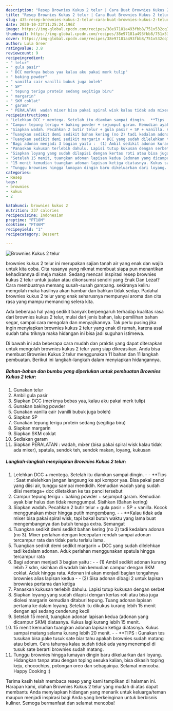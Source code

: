 ```yaml
---
description: "Resep Brownies Kukus 2 telur | Cara Buat Brownies Kukus 2 telur Yang Bikin Ngiler"
title: "Resep Brownies Kukus 2 telur | Cara Buat Brownies Kukus 2 telur Yang Bikin Ngiler"
slug: 435-resep-brownies-kukus-2-telur-cara-buat-brownies-kukus-2-telur-yang-bikin-ngiler
date: 2020-10-22T11:25:24.196Z
image: https://img-global.cpcdn.com/recipes/38e97181a493fbb8/751x532cq70/brownies-kukus-2-telur-foto-resep-utama.jpg
thumbnail: https://img-global.cpcdn.com/recipes/38e97181a493fbb8/751x532cq70/brownies-kukus-2-telur-foto-resep-utama.jpg
cover: https://img-global.cpcdn.com/recipes/38e97181a493fbb8/751x532cq70/brownies-kukus-2-telur-foto-resep-utama.jpg
author: Lula Greer
ratingvalue: 3.8
reviewcount: 9
recipeingredient:
- " telur"
- " gula pasir"
- " DCC merknya bebas yaa kalau aku pakai merk tulip"
- " baking powder"
- " vanilla cair vanilli bubuk juga boleh"
- " SP"
- " tepung terigu protein sedang segitiga biru"
- " margarin"
- " SKM coklat"
- " garam"
- " PERALATAN  wadah mixer bisa pakai spiral wisk kalau tidak ada mixer spatula sendok teh sendok makan loyang kukusan"
recipeinstructions:
- "Lelehkan DCC + mentega. Setelah itu diamkan sampai dingin.  **Tips : Saat melelehkan jangan langsung ke api kompor yaa. Bisa pakai panci yang diisi air, tunggu sampai mendidih. Kemudian wadah yang sudah diisi mentega+ dcc diletakkan ke tas panci tersebut"
- "Campur tepung terigu + baking powder + sejumput garam. Kemudian ayak biar halus dan tidak menggumpal. Sisihkan (Bahan kering)"
- "Siapkan wadah. Pecahkan 2 butir telur + gula pasir + SP + vanilla. Kocok menggunakan mixer hingga putih mengembang.   **Kalau tidak ada mixer bisa pakai spiral wisk, tapi bakal butuh waktu yang lama buat mengembangnya dan butuh tenaga extra. Semangat"
- "Tuangkan sedikit demi sedikit bahan kering (no 2) tadi kedalam adonan (no 3). Mixer perlahan dengan kecepatan rendah sampai adonan tercampur rata dan tidak perlu terlalu lama."
- "Tuangkan sedikit demi sedikit margarin + DCC yang sudah dilelehkan tadi kedalam adonan. Aduk perlahan menggunakan spatula hingga tercampur rata"
- "Bagi adonan menjadi 3 bagian yaitu :  (1) Ambil sedikit adonan kurang lebih 7 sdm, sisihkan di wadah lain kemudian campur dengan SKM coklat. Aduk hingga rata. Adonan ini akan menjadi bagian tengahnya brownies alias lapisan kedua  (2) Sisa adonan dibagi 2 untuk lapisan brownies pertama dan ketiga"
- "Panaskan kukusan terlebih dahulu. Lapisi tutup kukusan dengan serbet"
- "Siapkan loyang yang sudah dilapisi dengan kertas roti atau bisa juga diolesi margarin kemudian ditaburi tepung. Tuang adonan lapisan pertama ke dalam loyang. Setelah itu dikukus kurang lebih 15 menit dengan api sedang cenderung kecil"
- "Setelah 15 menit, tuangkan adonan lapisan kedua (adonan yang dicampur SKM) diatasnya. Kukus lagi kurang lebih 15 menit."
- "15 menit kemudian tuangkan adonan lapisan ketiga diatasnya. Kukus sampai matang selama kurang lebih 20 menit.  **TIPS : Gunakan tes tusukan bisa pake tusuk sate biar tahu apakah brownies sudah matang atau belum. Cara tahunya kalau sudah tidak ada yang menempel di tusuk sate berarti brownies sudah matang."
- "Tunggu brownies hingga lumayan dingin baru dikeluarkan dari loyang. Hidangkan tanpa atau dengan toping sesuka kalian, bisa dikasih toping keju, chocochips, potongan oreo dan sebagainya. Selamat mencoba. Happy Cooking :)"
categories:
- Resep
tags:
- brownies
- kukus
- 2

katakunci: brownies kukus 2 
nutrition: 237 calories
recipecuisine: Indonesian
preptime: "PT18M"
cooktime: "PT46M"
recipeyield: "1"
recipecategory: Dessert

---
```



![Brownies Kukus 2 telur](https://img-global.cpcdn.com/recipes/38e97181a493fbb8/751x532cq70/brownies-kukus-2-telur-foto-resep-utama.jpg)


brownies kukus 2 telur ini merupakan sajian tanah air yang enak dan wajib untuk kita coba. Cita rasanya yang nikmat membuat siapa pun menantikan kehadirannya di meja makan.
Sedang mencari inspirasi resep brownies kukus 2 telur untuk jualan atau dikonsumsi sendiri yang Enak Dan Lezat? Cara membuatnya memang susah-susah gampang. sekiranya keliru mengolah maka hasilnya akan hambar dan bahkan tidak sedap. Padahal brownies kukus 2 telur yang enak seharusnya mempunyai aroma dan cita rasa yang mampu memancing selera kita.

Ada beberapa hal yang sedikit banyak berpengaruh terhadap kualitas rasa dari brownies kukus 2 telur, mulai dari jenis bahan, lalu pemilihan bahan segar, sampai cara mengolah dan menyajikannya. Tak perlu pusing jika ingin menyiapkan brownies kukus 2 telur yang enak di rumah, karena asal sudah tahu triknya maka hidangan ini bisa jadi suguhan istimewa.




Di bawah ini ada beberapa cara mudah dan praktis yang dapat diterapkan untuk mengolah brownies kukus 2 telur yang siap dikreasikan. Anda bisa membuat Brownies Kukus 2 telur menggunakan 11 bahan dan 11 langkah pembuatan. Berikut ini langkah-langkah dalam menyiapkan hidangannya.

<!--inarticleads1-->

##### Bahan-bahan dan bumbu yang diperlukan untuk pembuatan Brownies Kukus 2 telur:

1. Gunakan  telur
1. Ambil  gula pasir
1. Siapkan  DCC (merknya bebas yaa, kalau aku pakai merk tulip)
1. Gunakan  baking powder
1. Gunakan  vanilla cair (vanilli bubuk juga boleh)
1. Siapkan  SP
1. Gunakan  tepung terigu protein sedang (segitiga biru)
1. Siapkan  margarin
1. Siapkan  SKM coklat
1. Sediakan  garam
1. Siapkan  PERALATAN : wadah, mixer (bisa pakai spiral wisk kalau tidak ada mixer), spatula, sendok teh, sendok makan, loyang, kukusan




<!--inarticleads2-->

##### Langkah-langkah menyiapkan Brownies Kukus 2 telur:

1. Lelehkan DCC + mentega. Setelah itu diamkan sampai dingin. -  - **Tips : Saat melelehkan jangan langsung ke api kompor yaa. Bisa pakai panci yang diisi air, tunggu sampai mendidih. Kemudian wadah yang sudah diisi mentega+ dcc diletakkan ke tas panci tersebut
1. Campur tepung terigu + baking powder + sejumput garam. Kemudian ayak biar halus dan tidak menggumpal. Sisihkan (Bahan kering)
1. Siapkan wadah. Pecahkan 2 butir telur + gula pasir + SP + vanilla. Kocok menggunakan mixer hingga putih mengembang.  -  - **Kalau tidak ada mixer bisa pakai spiral wisk, tapi bakal butuh waktu yang lama buat mengembangnya dan butuh tenaga extra. Semangat
1. Tuangkan sedikit demi sedikit bahan kering (no 2) tadi kedalam adonan (no 3). Mixer perlahan dengan kecepatan rendah sampai adonan tercampur rata dan tidak perlu terlalu lama.
1. Tuangkan sedikit demi sedikit margarin + DCC yang sudah dilelehkan tadi kedalam adonan. Aduk perlahan menggunakan spatula hingga tercampur rata
1. Bagi adonan menjadi 3 bagian yaitu : -  - (1) Ambil sedikit adonan kurang lebih 7 sdm, sisihkan di wadah lain kemudian campur dengan SKM coklat. Aduk hingga rata. Adonan ini akan menjadi bagian tengahnya brownies alias lapisan kedua -  - (2) Sisa adonan dibagi 2 untuk lapisan brownies pertama dan ketiga
1. Panaskan kukusan terlebih dahulu. Lapisi tutup kukusan dengan serbet
1. Siapkan loyang yang sudah dilapisi dengan kertas roti atau bisa juga diolesi margarin kemudian ditaburi tepung. Tuang adonan lapisan pertama ke dalam loyang. Setelah itu dikukus kurang lebih 15 menit dengan api sedang cenderung kecil
1. Setelah 15 menit, tuangkan adonan lapisan kedua (adonan yang dicampur SKM) diatasnya. Kukus lagi kurang lebih 15 menit.
1. 15 menit kemudian tuangkan adonan lapisan ketiga diatasnya. Kukus sampai matang selama kurang lebih 20 menit. -  - **TIPS : Gunakan tes tusukan bisa pake tusuk sate biar tahu apakah brownies sudah matang atau belum. Cara tahunya kalau sudah tidak ada yang menempel di tusuk sate berarti brownies sudah matang.
1. Tunggu brownies hingga lumayan dingin baru dikeluarkan dari loyang. Hidangkan tanpa atau dengan toping sesuka kalian, bisa dikasih toping keju, chocochips, potongan oreo dan sebagainya. Selamat mencoba. Happy Cooking :)




Terima kasih telah membaca resep yang kami tampilkan di halaman ini. Harapan kami, olahan Brownies Kukus 2 telur yang mudah di atas dapat membantu Anda menyiapkan hidangan yang menarik untuk keluarga/teman maupun menjadi inspirasi bagi Anda yang berkeinginan untuk berbisnis kuliner. Semoga bermanfaat dan selamat mencoba!

